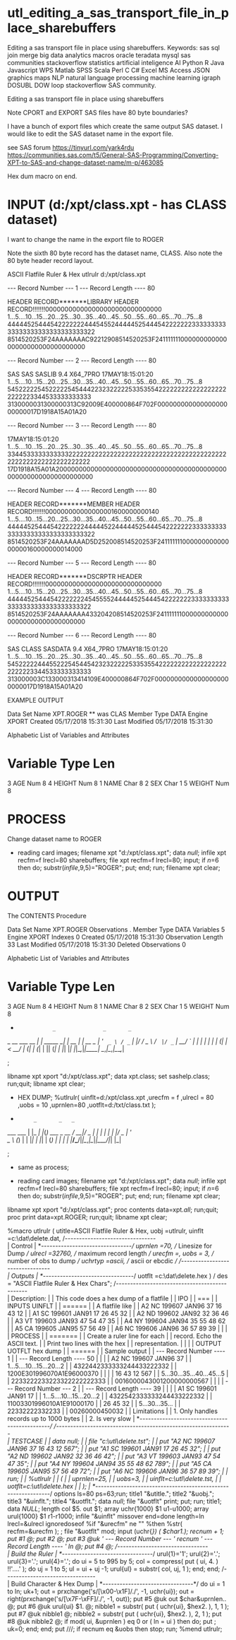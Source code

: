 # utl_editing_a_sas_transport_file_in_place_sharebuffers
Editing a sas transport file in place using sharebuffers.  Keywords: sas sql join merge big data analytics macros oracle teradata mysql sas communities stackoverflow statistics artificial inteligence AI Python R Java Javascript WPS Matlab SPSS Scala Perl C C# Excel MS Access JSON graphics maps NLP natural language processing machine learning igraph DOSUBL DOW loop stackoverflow SAS community.

Editing a sas transport file in place using sharebuffers

Note CPORT and EXPORT SAS files have 80 byte boundaries?

I have a bunch of export files which create the same output SAS dataset.
I would like to edit the SAS dataset name in the export file.


see SAS forum
https://tinyurl.com/yark4rdu
https://communities.sas.com/t5/General-SAS-Programming/Converting-XPT-to-SAS-and-change-dataset-name/m-p/463085

Hex dum macro on end.

INPUT   (d:/xpt/class.xpt - has CLASS dataset)
=====

I want to change the name in the export file to ROGER

Note the sixth 80 byte record has the dataset name, CLASS.
Also note the 80 byte header record layout.

ASCII Flatfile Ruler & Hex
utlrulr
d:/xpt/class.xpt


 --- Record Number ---  1   ---  Record Length ---- 80

HEADER RECORD*******LIBRARY HEADER RECORD!!!!!!!000000000000000000000000000000
1...5....10...15...20...25...30...35...40...45...50...55...60...65...70...75...8
44444525444542222222444545524444452544454222222233333333333333333333333333333322
8514520253F24AAAAAAAC92212908514520253F24111111100000000000000000000000000000000


 --- Record Number ---  2   ---  Record Length ---- 80

SAS     SAS     SASLIB  9.4     X64_7PRO                        17MAY18:15:01:20
1...5....10...15...20...25...30...35...40...45...50...55...60...65...70...75...8
54522222545222225454442232322222533535542222222222222222222222223344533333333333
3130000031300000313C92009E400000864F702F00000000000000000000000017D1918A15A01A20


 --- Record Number ---  3   ---  Record Length ---- 80

17MAY18:15:01:20
1...5....10...15...20...25...30...35...40...45...50...55...60...65...70...75...8
33445333333333332222222222222222222222222222222222222222222222222222222222222222
17D1918A15A01A200000000000000000000000000000000000000000000000000000000000000000


 --- Record Number ---  4   ---  Record Length ---- 80

HEADER RECORD*******MEMBER  HEADER RECORD!!!!!!!000000000000000001600000000140
1...5....10...15...20...25...30...35...40...45...50...55...60...65...70...75...8
44444525444542222222444445224444452544454222222233333333333333333333333333333322
8514520253F24AAAAAAAD5D252008514520253F24111111100000000000000000160000000014000


 --- Record Number ---  5   ---  Record Length ---- 80

HEADER RECORD*******DSCRPTR HEADER RECORD!!!!!!!000000000000000000000000000000
1...5....10...15...20...25...30...35...40...45...50...55...60...65...70...75...8
44444525444542222222454555524444452544454222222233333333333333333333333333333322
8514520253F24AAAAAAA433204208514520253F24111111100000000000000000000000000000000


 --- Record Number ---  6   ---  Record Length ---- 80

SAS     CLASS   SASDATA 9.4     X64_7PRO                        17MAY18:15:01:20
1...5....10...15...20...25...30...35...40...45...50...55...60...65...70...75...8
54522222444552225454454232322222533535542222222222222222222222223344533333333333
313000003C133000313414109E400000864F702F00000000000000000000000017D1918A15A01A20



EXAMPLE OUTPUT

 Data Set Name        XPT.ROGER  ** was CLAS
 Member Type          DATA
 Engine               XPORT
 Created              05/17/2018 15:31:30
 Last Modified        05/17/2018 15:31:30

 Alphabetic List of Variables and Attributes

 #    Variable    Type    Len

 3    AGE         Num       8
 4    HEIGHT      Num       8
 1    NAME        Char      8
 2    SEX         Char      1
 5    WEIGHT      Num       8


PROCESS
=======

Change dataset name to ROGER

* reading card images;
filename xpt  "d:/xpt/class.xpt";
data _null_;
 infile xpt recfm=f lrecl=80 sharebuffers;
 file   xpt recfm=f lrecl=80;
 input;
 if _n_=6 then do;
   substr(_infile_,9,5)="ROGER";
   put;
 end;
run;
filename xpt clear;


OUTPUT
======

The CONTENTS Procedure

Data Set Name        XPT.ROGER                          Observations          .
Member Type          DATA                               Variables             5
Engine               XPORT                              Indexes               0
Created              05/17/2018 15:31:30                Observation Length    33
Last Modified        05/17/2018 15:31:30                Deleted Observations  0

Alphabetic List of Variables and Attributes

#    Variable    Type    Len

3    AGE         Num       8
4    HEIGHT      Num       8
1    NAME        Char      8
2    SEX         Char      1
5    WEIGHT      Num       8

*                _               _       _
 _ __ ___   __ _| | _____     __| | __ _| |_ __ _
| '_ ` _ \ / _` | |/ / _ \   / _` |/ _` | __/ _` |
| | | | | | (_| |   <  __/  | (_| | (_| | || (_| |
|_| |_| |_|\__,_|_|\_\___|   \__,_|\__,_|\__\__,_|

;

libname xpt xport "d:/xpt/class.xpt";
data xpt.class;
 set sashelp.class;
run;quit;
libname xpt clear;

* HEX DUMP;
%utlrulr(
 uinflt=d:/xpt/class.xpt
,urecfm   = f
,ulrecl   = 80
,uobs = 10
,uprnlen=80
,uotflt=d:/txt/class.txt
);

*          _       _   _
 ___  ___ | |_   _| |_(_) ___  _ __
/ __|/ _ \| | | | | __| |/ _ \| '_ \
\__ \ (_) | | |_| | |_| | (_) | | | |
|___/\___/|_|\__,_|\__|_|\___/|_| |_|

;
* same as process;

* reading card images;
filename xpt  "d:/xpt/class.xpt";
data _null_;
 infile xpt recfm=f lrecl=80 sharebuffers;
 file   xpt recfm=f lrecl=80;
 input;
 if _n_=6 then do;
   substr(_infile_,9,5)="ROGER";
   put;
 end;
run;
filename xpt clear;

libname xpt xport "d:/xpt/class.xpt";
proc contents data=xpt._all_;
run;quit;
proc print data=xpt.ROGER;
run;quit;
libname xpt clear;


%macro utlrulr
      (
       utitle=ASCII Flatfile Ruler & Hex,
       uobj  =utlrulr,
       uinflt =c:\dat\delete.dat,
       /*--------------------------------*\
       | Control                          |
       \*--------------------------------*/
       uprnlen =70,  /* Linesize for Dump */
       ulrecl  =32760,  /* maximum record length */
       urecfm   =,
       uobs = 3,        /* number of obs to dump */
       uchrtyp =ascii,  /* ascii or ebcdic */
       /*--------------------------------*\
       | Outputs                          |
       \*--------------------------------*/
       uotflt =c:\dat\delete.hex
      ) / des = "ASCII Flatfile Ruler & Hex Chars";
    /*----------------------------------------------*\
    | Description:                                   |
    |  This code does a hex dump of a flatfile       |
    |  IPO                                           |
    |  ===                                           |
    |   INPUTS    UINFLT                             |
    |   ======                                       |
    |   A flatfile like                              |
    |    A2  NC 199607 JAN96   37   16    43  12     |
    |    A1  SC 199601 JAN91   17   26    45  32     |
    |    A2  ND 199602 JAN92   32   36    46         |
    |    A3  VT 199603 JAN93   47   54    47  35     |
    |    A4  NY 199604 JAN94   35   55    48  62     |
    |    A5  CA 199605 JAN95   57   56    49         |
    |    A6  NC 199606 JAN96   36   57    89  39     |
    |                                                |
    |   PROCESS                                      |
    |   =======                                      |
    |    Create a ruler line for each                |
    |    record. Echo the ASCII text.                |
    |    Print two lines with the hex                |
    |    representation.                             |
    |                                                |
    |   OUTPUT   UOTFLT    hex dump                  |
    |   ======                                       |
    |   Sample output                                |
    |    --- Record Number ---- 1                    |
    |    --- Record Length ---- 50                   |
    |                                                |
    |   A2  NC 199607 JAN96   37                     |
    |   1...5....10...15...20...2                    |
    |   4322442333333244433222332                    |
    |   1200E301996070A1E96000370                    |
    |                                                |
    |     16    43  12        567                    |
    |   5...30...35...40...45...5                    |
    |   2233222233223322222222333                    |
    |   0016000043001200000000567                    |
    |                                                |
    |    --- Record Number ---  2                    |
    |    --- Record Length ---- 39                   |
    |                                                |
    |   A1  SC 199601 JAN91   17                     |
    |   1...5....10...15...20...2                    |
    |   4322542333333244433222332                    |
    |   11003301996010A1E91000170                    |
    |     26    45  32                               |
    |   5...30...35...                               |
    |   22332222332233                               |
    |   00260000450032                               |
    |   Limitations                                  |
    |   1. Only handles records up to 1000 bytes     |
    |   2. Is very slow                              |
    \*----------------------------------------------*/
    /*--------------------------------------------------------------*\
    |  TESTCASE                                                      |
    |   data _null_;                                                 |
    |      file "c:\utl\delete.tst";                                 |
    |      put "A2  NC 199607 JAN96   37   16    43  12        567"; |
    |      put "A1  SC 199601 JAN91   17   26    45  32";            |
    |      put "A2  ND 199602 JAN92   32   36    46  42";            |
    |      put "A3  VT 199603 JAN93   47   54    47  35";            |
    |      put "A4  NY 199604 JAN94   35   55    48  62        789"; |
    |      put "A5  CA 199605 JAN95   57   56    49  72";            |
    |      put "A6  NC 199606 JAN96   36   57    89  39";            |
    |   run;                                                         |
    |   %utlrulr                                                     |
    |      (                                                         |
    |       uprnlen=25,                                              |
    |       uobs=3,                                                  |
    |       uinflt=c:\utl\delete.tst,                                |
    |       uotflt=c:\utl\delete.hex                                 |
    |      );                                                        |
    \*--------------------------------------------------------------*/
     options ls=80 ps=63;run;
     title1 "&utitle.";
     title2 "&uobj.";
     title3 "&uinflt.";
     title4 "&uotflt.";
     data _null_; file "&uotflt" print; put; run;
     title1;
       data _NULL_;
          length col $5. out $1;
          array uchr{1000} $1  u1-u1000;
          array urul{1000} $1  r1-r1000;
          infile "&uinflt" missover end=done length=ln lrecl=&ulrecl ignoredoseof
          %if "&urecfm"  ne  "" %then %str( recfm=&urecfm );
          ;
          file   "&uotflt" mod;
          input (uchr{*}) ( $char1.);
          recnum + 1;
          put #1 @;
          put #2 @;
          put #3 @uk ' --- Record Number ---  ' recnum '  ---  Record Length ---- ' ln  @;
          put #4 @;
          /*--------------------------------*\
          | Build the Ruler                  |
          \*--------------------------------*/
          urul{1}='1';
          urul{2}='.';
          urul{3}='.';
          urul{4}='.';
          do ui = 5 to 995 by 5;
             col  = compress( put ( ui, 4. ) !!'....' );
             do uj = 1 to 5;
                ul = ui + uj -1;
                urul{ul} = substr( col, uj, 1 );
             end;
          end;
          /*--------------------------------*\
          | Build Character & Hex Dump       |
          \*--------------------------------*/
          do ui = 1 to ln;
             uk+1;
             out = prxchange('s/[\x00-\x1F]/./', -1, uchr{ui});
             out = right(prxchange('s/[\x7F-\xFF]/./', -1, out));
             put #5 @uk out $char&uprnlen.. @;
             put #6 @uk urul{ui} $1. @;
             nibble1 = substr( put ( uchr{ui}, $hex2. ), 1, 1 );
             put #7 @uk nibble1 @;
             nibble2 = substr( put ( uchr{ui}, $hex2. ), 2, 1 );
             put #8 @uk nibble2 @;
             if mod( ui, &uprnlen ) eq 0 or  ( ln = ui )  then do;
                put ;
                uk=0;
             end;
          end;
          put ///;
          if recnum eq &uobs then stop;
      run;
   %mend utlrulr;


